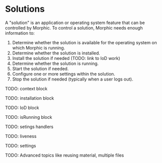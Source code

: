 # Solutions

A "solution" is an application or operating system feature that can be controlled by Morphic.  To control a solution,
Morphic needs enough information to:

1. Determine whether the solution is available for the operating system on which Morphic is running.
2. Determine whether the solution is installed.
3. Install the solution if needed (TODO: link to IoD work)
4. Determine whether the solution is running.
5. Start the solution if needed.
6. Configure one or more settings within the solution.
7. Stop the solution if needed (typically when a user logs out).

TODO: context block

TODO: installation block

TODO: IoD block

TODO: isRunning block

TODO: setings handlers

TODO: liveness

TODO: settings

TODO: Advanced topics like reusing material, multiple files
